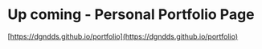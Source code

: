# Up coming - Personal Portfolio Page

[https://dgndds.github.io/portfolio](https://dgndds.github.io/portfolio)
